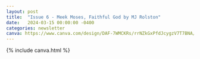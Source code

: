 ```yaml
---
layout: post
title:  "Issue 6 - Meek Moses, Faithful God by MJ Rolston"
date:   2024-03-15 00:00:00 -0400
categories: newsletter
canva: https://www.canva.com/design/DAF-7WMCKRs/rrNZkGxPfdJcygzV7T7BNA/view
---
```

{% include canva.html %}